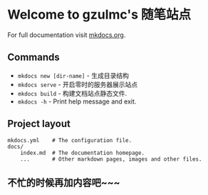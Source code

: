 # Welcome to gzulmc's 随笔站点

For full documentation visit [mkdocs.org](https://www.mkdocs.org).

## Commands

* `mkdocs new [dir-name]` - 生成目录结构
* `mkdocs serve` - 开启零时的服务器展示站点
* `mkdocs build` - 构建文档站点静态文件.
* `mkdocs -h` - Print help message and exit.

## Project layout

    mkdocs.yml    # The configuration file.
    docs/
        index.md  # The documentation homepage.
        ...       # Other markdown pages, images and other files.

## 不忙的时候再加内容吧~~~